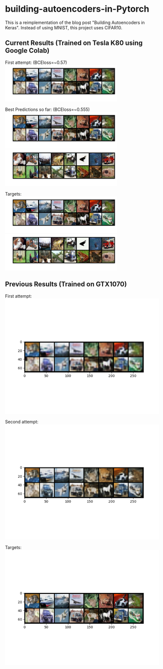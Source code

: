# building-autoencoders-in-Pytorch
This is a reimplementation of the blog post "Building Autoencoders in Keras". Instead of using MNIST, this project uses CIFAR10.

## Current Results (Trained on Tesla K80 using Google Colab)
First attempt: (BCEloss=~0.57)  
![decode](/weights/colab_predictions.png)

Best Predictions so far: (BCEloss=~0.555)  
![decode](/weights/colab_predictions2.png)
![decode](/weights/colab_predictions22.png)

Targets:  
![target](/weights/colab_tar.png)
![target](/weights/target2.png)

## Previous Results (Trained on GTX1070)
First attempt:  
![decode](/weights/decoded_img.png)

Second attempt:  
![decode](/weights/decoded_img2.png)

Targets:  
![decode](/weights/target.png)

